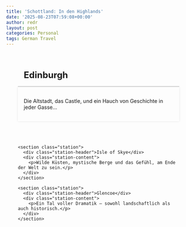 ```yaml
---
title: 'Schottland: In den Highlands'
date: '2025-08-23T07:59:08+00:00'
author: redr
layout: post
categories: Personal
tags: German Travel
---
```


<main>
    <section class="station">
      <div class="station-header">Edinburgh</div>
      <div class="station-content">
        <p>Die Altstadt, das Castle, und ein Hauch von Geschichte in jeder Gasse...</p>
      </div>
    </section>

    <section class="station">
      <div class="station-header">Isle of Skye</div>
      <div class="station-content">
        <p>Wilde Küsten, mystische Berge und das Gefühl, am Ende der Welt zu sein.</p>
      </div>
    </section>

    <section class="station">
      <div class="station-header">Glencoe</div>
      <div class="station-content">
        <p>Ein Tal voller Dramatik – sowohl landschaftlich als auch historisch.</p>
      </div>
    </section>
  </main>
  
  
  <script>
  // Optional: ScrollReveal oder andere Effekte kannst du hier einbauen
// Beispiel:
document.querySelectorAll('.station').forEach((section, index) => {
  section.style.opacity = 0;
  section.style.transition = 'opacity 0.6s ease';

  const observer = new IntersectionObserver(entries => {
    entries.forEach(entry => {
      if (entry.isIntersecting) {
        entry.target.style.opacity = 1;
      }
    });
  }, { threshold: 0.1 });

  observer.observe(section);
});
  </script>
  
  
  <style>
  main {
  max-width: 800px;
  margin: 0 auto;
  padding: 2rem;
}

.station {
  margin-bottom: 4rem;
  position: relative;
}

.station-header {
  position: sticky;
  top: 0;
  padding: 1rem;
  font-size: 1.5rem;
  font-weight: bold;
  border-bottom: 2px solid #ccc;
  z-index: 10;
}

.station-content {
  padding: 1rem;
  box-shadow: 0 0 5px rgba(0,0,0,0.1);
}
  </style>